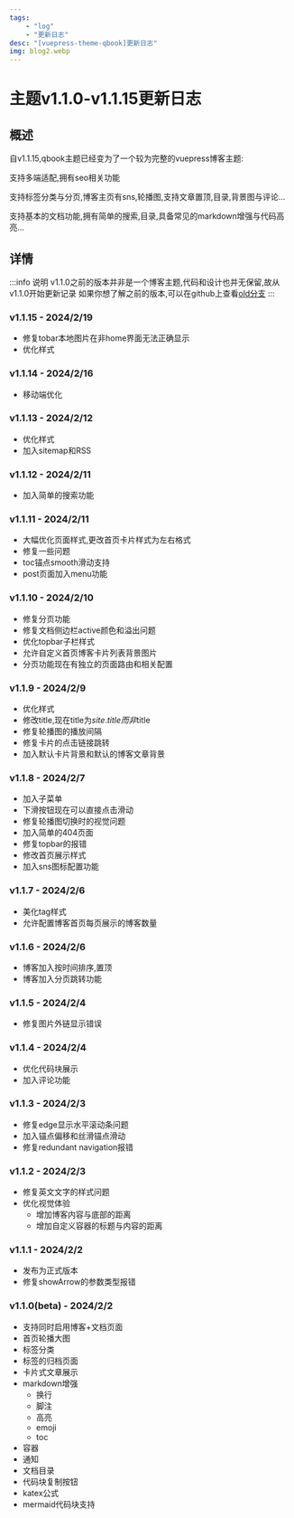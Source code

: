 ```yaml
---
tags:
    - "log"
    - "更新日志"
desc: "[vuepress-theme-qbook]更新日志"
img: blog2.webp
---
```

# 主题v1.1.0-v1.1.15更新日志

## 概述

自v1.1.15,qbook主题已经变为了一个较为完整的vuepress博客主题:

支持多端适配,拥有seo相关功能

支持标签分类与分页,博客主页有sns,轮播图,支持文章置顶,目录,背景图与评论...

支持基本的文档功能,拥有简单的搜索,目录,具备常见的markdown增强与代码高亮...


## 详情


:::info 说明
v1.1.0之前的版本并非是一个博客主题,代码和设计也并无保留,故从v1.1.0开始更新记录
如果你想了解之前的版本,可以在github上查看[old分支](https://github.com/open17/vuepress-theme-qbook/blob/old/example/changelog.md)
:::

### v1.1.15 - 2024/2/19
- 修复tobar本地图片在非home界面无法正确显示
- 优化样式
### v1.1.14 - 2024/2/16
- 移动端优化
### v1.1.13 - 2024/2/12
- 优化样式
- 加入sitemap和RSS
### v1.1.12 - 2024/2/11
- 加入简单的搜索功能
### v1.1.11 - 2024/2/11
- 大幅优化页面样式,更改首页卡片样式为左右格式
- 修复一些问题
- toc锚点smooth滑动支持
- post页面加入menu功能
### v1.1.10 - 2024/2/10
- 修复分页功能
- 修复文档侧边栏active颜色和溢出问题
- 优化topbar子栏样式
- 允许自定义首页博客卡片列表背景图片
- 分页功能现在有独立的页面路由和相关配置
### v1.1.9 - 2024/2/9
- 优化样式
- 修改title,现在title为$site.title而非$title
- 修复轮播图的播放间隔
- 修复卡片的点击链接跳转
- 加入默认卡片背景和默认的博客文章背景
### v1.1.8 - 2024/2/7
- 加入子菜单
- 下滑按钮现在可以直接点击滑动
- 修复轮播图切换时的视觉问题
- 加入简单的404页面
- 修复topbar的报错
- 修改首页展示样式
- 加入sns图标配置功能
### v1.1.7 - 2024/2/6
- 美化tag样式
- 允许配置博客首页每页展示的博客数量
### v1.1.6 - 2024/2/6
- 博客加入按时间排序,置顶
- 博客加入分页跳转功能
### v1.1.5 - 2024/2/4
- 修复图片外链显示错误
### v1.1.4 - 2024/2/4
- 优化代码块展示
- 加入评论功能
### v1.1.3 - 2024/2/3
- 修复edge显示水平滚动条问题
- 加入锚点偏移和丝滑锚点滑动
- 修复redundant navigation报错
### v1.1.2 - 2024/2/3
- 修复英文文字的样式问题
- 优化视觉体验
  - 增加博客内容与底部的距离
  - 增加自定义容器的标题与内容的距离
### v1.1.1 - 2024/2/2
- 发布为正式版本
- 修复showArrow的参数类型报错
### v1.1.0(beta) - 2024/2/2
- 支持同时启用博客+文档页面
- 首页轮播大图
- 标签分类
- 标签的归档页面
- 卡片式文章展示
- markdown增强
  - 换行
  - 脚注
  - 高亮
  - emoji
  - toc
- 容器
- 通知
- 文档目录
- 代码块复制按钮
- katex公式
- mermaid代码块支持
